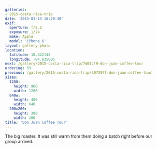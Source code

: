 ```yaml
---
galleries:
- 2015-costa-rica-trip
date: '2015-01-14 16:29:40'
exif:
  aperture: f/2.2
  exposure: 1/24
  make: Apple
  model: 'iPhone 6'
layout: gallery-photo
location:
  latitude: 10.322145
  longitude: -84.835005
next: /gallery/2015-costa-rica-trip/7d01cf9-don-juan-coffee-tour
ordering: 53
previous: /gallery/2015-costa-rica-trip/507297f-don-juan-coffee-tour
sizes:
  1280:
    height: 960
    width: 1280
  640w:
    height: 480
    width: 640
  200x200:
    height: 200
    width: 200
title: 'Don Juan Coffee Tour'
---
```


The big roaster. It was still warm from them doing a batch right before our group arrived.
